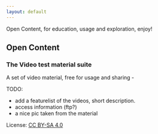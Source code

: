 ```yaml
---
layout: default
---
```


Open Content, for education, usage and exploration, enjoy! 

## Open Content 

### The Video test material suite 
A set of video material, free for usage and sharing - 

TODO:
* add a featurelist of the videos, short description.
* access information (ftp?)  
* a nice pic taken from the material 

License: [CC BY-SA 4.0](https://creativecommons.org/licenses/by-sa/4.0/)
